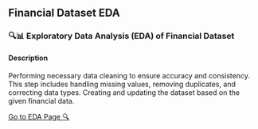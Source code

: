## Financial Dataset EDA
### 🔍📊 Exploratory Data Analysis (EDA) of Financial Dataset
#### Description
Performing necessary data cleaning to ensure accuracy and consistency.
This step includes handling missing values, removing duplicates, and correcting data types.
Creating and updating the dataset based on the given financial data.

<a href="assets/eda.html">Go to EDA Page 🔍</a>
